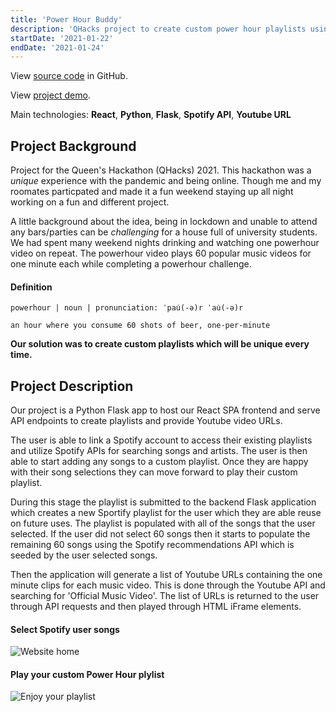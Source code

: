 ```yaml
---
title: 'Power Hour Buddy'
description: 'QHacks project to create custom power hour playlists using the Spotify API'
startDate: '2021-01-22'
endDate: '2021-01-24'
---
```


View [source code](https://github.com/brianarthur/qhacks-21) in GitHub.

View [project demo](https://power-hour-buddy.herokuapp.com/).

Main technologies: **React**, **Python**, **Flask**, **Spotify API**, **Youtube URL**

## Project Background
Project for the Queen's Hackathon (QHacks) 2021. This hackathon was a *unique* experience with the pandemic and being online. Though me and my roomates particpated and made it a fun weekend staying up all night working on a fun and different project.

A little background about the idea, being in lockdown and unable to attend any bars/parties can be *challenging* for a house full of university students. We had spent many weekend nights drinking and watching one powerhour video on repeat. The powerhour video plays 60 popular music videos for one minute each while completing a powerhour challenge. 

#### Definition
`powerhour | noun | pronunciation: ˈpau̇(-ə)r ˈau̇(-ə)r`

`an hour where you consume 60 shots of beer, one-per-minute`

**Our solution was to create custom playlists which will be unique every time.**

## Project Description
Our project is a Python Flask app to host our React SPA frontend and serve API endpoints to create playlists and provide Youtube video URLs.

The user is able to link a Spotify account to access their existing playlists and utilize Spotify APIs for searching songs and artists. The user is then able to start adding any songs to a custom playlist. Once they are happy with their song selections they can move forward to play their custom playlist. 

During this stage the playlist is submitted to the backend Flask application which creates a new Sportify playlist for the user which they are able reuse on future uses. The playlist is populated with all of the songs that the user selected. If the user did not select 60 songs then it starts to populate the remaining 60 songs using the Spotify recommendations API which is seeded by the user selected songs.

Then the application will generate a list of Youtube URLs containing the one minute clips for each music video. This is done through the Youtube API and searching for 'Official Music Video'. The list of URLs is returned to the user through API requests and then played through HTML iFrame elements.

#### Select Spotify user songs
![Website home](/projects/phb/home.png)

#### Play your custom Power Hour plylist
![Enjoy your playlist](/projects/phb/playlist.png)

